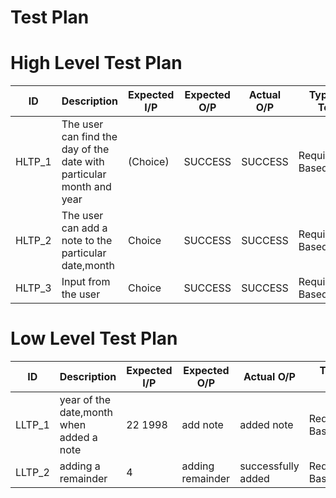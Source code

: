 # Test Plan

# High Level Test Plan
| ID | Description | Expected I/P | Expected O/P | Actual O/P | Type Of Test |
|---|---|---|---|---|---|
| HLTP_1 |  The user can find the day of the date with particular month and year | (Choice) | SUCCESS | SUCCESS | Requirement Based |
| HLTP_2 | The user can add a note to the particular date,month   | Choice | SUCCESS | SUCCESS | Requirement Based |
| HLTP_3 | Input from the user | Choice | SUCCESS | SUCCESS | Requirement Based |

# Low Level Test Plan
| ID | Description | Expected I/P | Expected O/P | Actual O/P | Type Of Test |
|---|---|---|---|---|---|
| LLTP_1 | year of the date,month when added a note| 22 1998| add note | added note | Requirement Based |
| LLTP_2 | adding a remainder | 4 | adding remainder | successfully added | Requirement Based |
